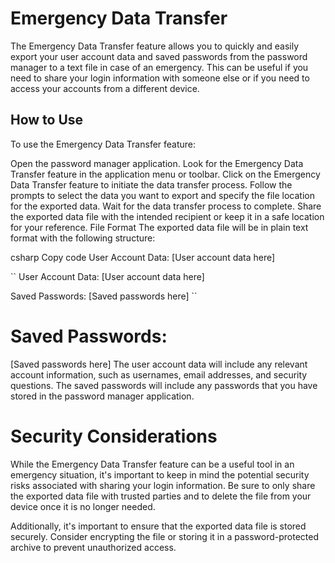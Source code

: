 # Emergency Data Transfer
The Emergency Data Transfer feature allows you to quickly and easily export your user account data and saved passwords from the password manager to a text file in case of an emergency. This can be useful if you need to share your login information with someone else or if you need to access your accounts from a different device.

## How to Use
To use the Emergency Data Transfer feature:

Open the password manager application.
Look for the Emergency Data Transfer feature in the application menu or toolbar.
Click on the Emergency Data Transfer feature to initiate the data transfer process.
Follow the prompts to select the data you want to export and specify the file location for the exported data.
Wait for the data transfer process to complete.
Share the exported data file with the intended recipient or keep it in a safe location for your reference.
File Format
The exported data file will be in plain text format with the following structure:

csharp
Copy code
User Account Data:
[User account data here]

`` User Account Data:
[User account data here]

Saved Passwords:
[Saved passwords here] ``

# Saved Passwords:
[Saved passwords here]
The user account data will include any relevant account information, such as usernames, email addresses, and security questions. The saved passwords will include any passwords that you have stored in the password manager application.

# Security Considerations
While the Emergency Data Transfer feature can be a useful tool in an emergency situation, it's important to keep in mind the potential security risks associated with sharing your login information. Be sure to only share the exported data file with trusted parties and to delete the file from your device once it is no longer needed.

Additionally, it's important to ensure that the exported data file is stored securely. Consider encrypting the file or storing it in a password-protected archive to prevent unauthorized access.
